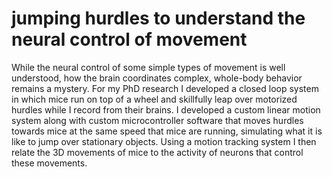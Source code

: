 # jumping hurdles to understand the neural control of movement
While the neural control of some simple types of movement is well understood, how the brain coordinates complex, whole-body behavior remains a mystery. For my PhD research I developed a closed loop system in which mice run on top of a wheel and skillfully leap over motorized hurdles while I record from their brains. I developed a custom linear motion system along with custom microcontroller software that moves hurdles towards mice at the same speed that mice are running, simulating what it is like to jump over stationary objects. Using a motion tracking system I then relate the 3D movements of mice to the activity of neurons that control these movements.